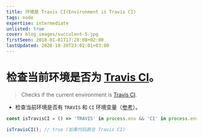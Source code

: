 ```yaml
---
title: 环境是 Travis CI(Environment is Travis CI)
tags: node
expertise: intermediate
unlisted: true
cover: blog_images/succulent-5.jpg
firstSeen: 2018-01-01T17:28:08+02:00
lastUpdated: 2020-10-20T23:02:01+03:00
---
```


# 检查当前环境是否为 [Travis CI](https://travis-ci.org/)。
> Checks if the current environment is [Travis CI](https://travis-ci.org/).

- 检查当前环境是否有 `TRAVIS` 和 `CI` 环境变量（[参考](https://docs.travis-ci.com/user/environment-variables/#Default-Environment-Variables)）。

```js
const isTravisCI = () => 'TRAVIS' in process.env && 'CI' in process.env;
```

```js
isTravisCI(); // true (如果代码跑在 Travis CI)
```
